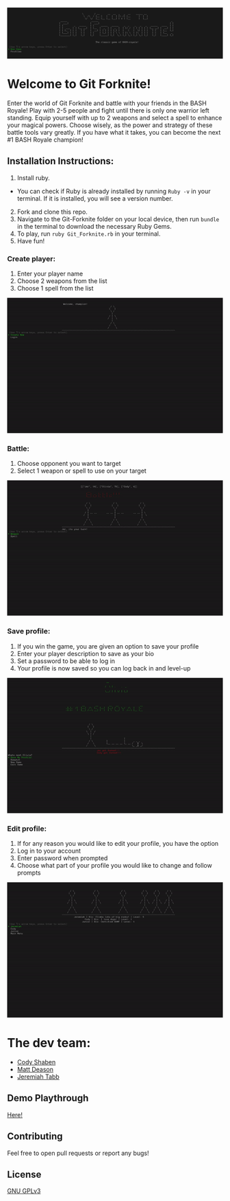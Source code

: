 ![Welcome Screen](https://github.com/jollyjerr/Git_Forknite/blob/master/github/Screen%20Shot%202019-08-02%20at%2010.57.52%20AM.png)


# Welcome to Git Forknite!

Enter the world of Git Forknite and battle with your friends in the BASH Royale! Play with 2-5 people and fight until there is only one warrior left standing. Equip yourself with up to 2 weapons and select a spell to enhance your magical powers. Choose wisely, as the power and strategy of these battle tools vary greatly. If you have what it takes, you can become the next #1 BASH Royale champion!

## Installation Instructions:

1. Install ruby. 
 - You can check if Ruby is already installed by running `Ruby -v` in your terminal. If it is installed, you will see a version number.
2. Fork and clone this repo.
3. Navigate to the Git-Forknite folder on your local device, then run `bundle` in the terminal to download the necessary Ruby Gems.
4. To play, run `ruby Git_Forknite.rb` in your terminal.
5. Have fun!

### Create player:
1. Enter your player name
2. Choose 2 weapons from the list
3. Choose 1 spell from the list

![Create Player](https://github.com/jollyjerr/Git_Forknite/blob/master/github/new-player.gif)

### Battle:
1. Choose opponent you want to target
2. Select 1 weapon or spell to use on your target

![Battle](https://github.com/jollyjerr/Git_Forknite/blob/master/github/battle.gif)

### Save profile:
1. If you win the game, you are given an option to save your profile
2. Enter your player description to save as your bio
3. Set a password to be able to log in
4. Your profile is now saved so you can log back in and level-up

![Save Profile](https://github.com/jollyjerr/Git_Forknite/blob/master/github/save-profile.gif)

### Edit profile:
1. If for any reason you would like to edit your profile, you have the option
2. Log in to your account
3. Enter password when prompted
4. Choose what part of your profile you would like to change and follow prompts

![Edit Profile](https://github.com/jollyjerr/Git_Forknite/blob/master/github/edit-profile.gif)


# The dev team:
- [Cody Shaben](https://github.com/codyshaben) 
- [Matt Deason](https://github.com/DeeMa17)
- [Jeremiah Tabb](https://github.com/jollyjerr)

## Demo Playthrough
[Here!](https://youtu.be/hc3tlU89mpI)

## Contributing
Feel free to open pull requests or report any bugs!

## License
[GNU GPLv3](https://choosealicense.com/licenses/gpl-3.0/)
